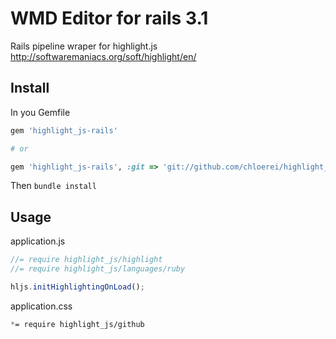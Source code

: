 # WMD Editor for rails 3.1

Rails pipeline wraper for highlight.js http://softwaremaniacs.org/soft/highlight/en/

## Install

In you Gemfile

```ruby
gem 'highlight_js-rails'

# or

gem 'highlight_js-rails', :git => 'git://github.com/chloerei/highlight_js-rails.git'
```

Then `bundle install`

## Usage

application.js

```javascript
//= require highlight_js/highlight
//= require highlight_js/languages/ruby

hljs.initHighlightingOnLoad();
```

application.css

```css
*= require highlight_js/github
```
